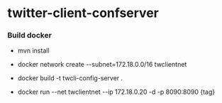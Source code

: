 # twitter-client-confserver

### Build docker
- mvn install

- docker network create --subnet=172.18.0.0/16 twclientnet
- docker build -t twcli-config-server .
- docker run --net twclientnet --ip 172.18.0.20  -d -p 8090:8090  {tag}
